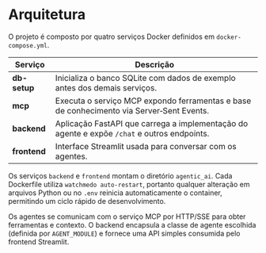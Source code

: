 # Arquitetura

O projeto é composto por quatro serviços Docker definidos em `docker-compose.yml`.

| Serviço     | Descrição |
|-------------|---------------------------------------------------------------|
| **db-setup** | Inicializa o banco SQLite com dados de exemplo antes dos demais serviços. |
| **mcp**      | Executa o serviço MCP expondo ferramentas e base de conhecimento via Server‑Sent Events. |
| **backend**  | Aplicação FastAPI que carrega a implementação do agente e expõe `/chat` e outros endpoints. |
| **frontend** | Interface Streamlit usada para conversar com os agentes. |

Os serviços `backend` e `frontend` montam o diretório `agentic_ai`. Cada Dockerfile utiliza `watchmedo auto-restart`, portanto qualquer alteração em arquivos Python ou no `.env` reinicia automaticamente o container, permitindo um ciclo rápido de desenvolvimento.

Os agentes se comunicam com o serviço MCP por HTTP/SSE para obter ferramentas e contexto. O backend encapsula a classe de agente escolhida (definida por `AGENT_MODULE`) e fornece uma API simples consumida pelo frontend Streamlit.

